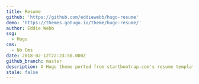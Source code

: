 ```yaml
---
title: Resume
github: 'https://github.com/eddiewebb/hugo-resume'
demo: 'https://themes.gohugo.io/theme/hugo-resume/'
author: Eddie Webb
ssg:
  - Hugo
cms:
  - No Cms
date: 2018-02-12T22:23:50.000Z
github_branch: master
description: A Hugo theme ported from startbootrap.com's resume template
stale: false
---
```

